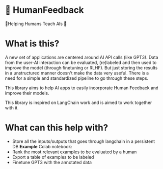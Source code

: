 # 🍬 HumanFeedback
👨Helping Humans Teach AIs 🤖 

# What is this?
A new set of applications are centered around AI API calls (like GPT3). Data from the user-AI interaction can be evaluated, (re)labeled and then used to improve the model (through finetuning or RLHF). But just storing the results in a unstructured manner doesn't make the data very useful. There is a need for a simple and standardized pipeline to go through these steps. 

This library aims to help AI apps to easily incorporate Human Feedback and improve their models.

This library is inspired on LangChain work and is aimed to work together with it.

# What can this help with?
- Store all the inputs/outputs that goes through langchain in a persistent DB
**Example** 
Colab notebook: 
- Rank the most relevant examples to be evaluated by a human
- Export a table of examples to be labeled
- Finetune GPT3 with the annotated data